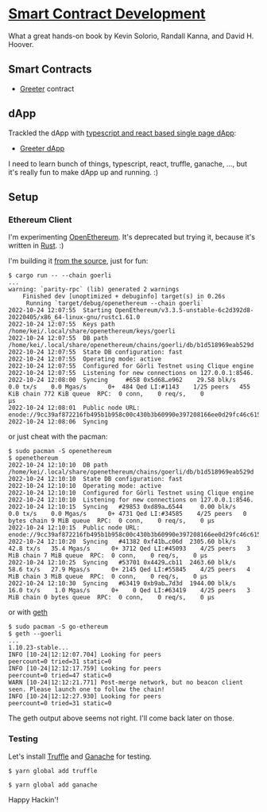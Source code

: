 # [Smart Contract Development]

What a great hands-on book by Kevin Solorio, Randall Kanna,
and David H. Hoover.

## Smart Contracts

- [Greeter](ch04/greeter/contracts/greeter.sol) contract

## dApp

Trackled the dApp with [typescript and react based single page dApp]:

- [Greeter dApp](ch09/greeter/client/src/App.tsx)

I need to learn bunch of things, typescript, react, truffle, ganache,
..., but it's really fun to make dApp up and running. :)

## Setup

### Ethereum Client

I'm experimenting [OpenEthereum].  It's deprecated but trying
it, because it's written in [Rust]. :)

I'm building it [from the source], just for fun:

```
$ cargo run -- --chain goerli
...
warning: `parity-rpc` (lib) generated 2 warnings
    Finished dev [unoptimized + debuginfo] target(s) in 0.26s
     Running `target/debug/openethereum --chain goerli`
2022-10-24 12:07:55  Starting OpenEthereum/v3.3.5-unstable-6c2d392d8-20220405/x86_64-linux-gnu/rustc1.61.0
2022-10-24 12:07:55  Keys path /home/kei/.local/share/openethereum/keys/goerli
2022-10-24 12:07:55  DB path /home/kei/.local/share/openethereum/chains/goerli/db/b1d518969eab529d
2022-10-24 12:07:55  State DB configuration: fast
2022-10-24 12:07:55  Operating mode: active
2022-10-24 12:07:55  Configured for Görli Testnet using Clique engine
2022-10-24 12:07:55  Listening for new connections on 127.0.0.1:8546.
2022-10-24 12:08:00  Syncing     #658 0x5d68…e962    29.58 blk/s    0.0 tx/s    0.0 Mgas/s      0+  484 Qed LI:#1143    1/25 peers   455 KiB chain 772 KiB queue  RPC:  0 conn,    0 req/s,    0
µs
2022-10-24 12:08:01  Public node URL: enode://9cc39af872216fb495b1b958c00c430b3b60990e397208166ee0d29fc46c615034cd6369fd96f89689c94ed4e13fde13a0145153e2a87b821516d2f7fd465b42@172.20.10.5:30303
2022-10-24 12:08:06  Syncing
```

or just cheat with the pacman:

```
$ sudo pacman -S openethereum
$ openethereum
2022-10-24 12:10:10  DB path /home/kei/.local/share/openethereum/chains/goerli/db/b1d518969eab529d
2022-10-24 12:10:10  State DB configuration: fast
2022-10-24 12:10:10  Operating mode: active
2022-10-24 12:10:10  Configured for Görli Testnet using Clique engine
2022-10-24 12:10:10  Listening for new connections on 127.0.0.1:8546.
2022-10-24 12:10:15  Syncing   #29853 0xd89a…6544     0.00 blk/s    0.0 tx/s    0.0 Mgas/s      0+ 4731 Qed LI:#34585    4/25 peers   0 bytes chain 9 MiB queue  RPC:  0 conn,    0 req/s,    0 µs
2022-10-24 12:10:15  Public node URL: enode://9cc39af872216fb495b1b958c00c430b3b60990e397208166ee0d29fc46c615034cd6369fd96f89689c94ed4e13fde13a0145153e2a87b821516d2f7fd465b42@172.20.10.5:30303
2022-10-24 12:10:20  Syncing   #41382 0xf41b…c06d  2305.60 blk/s   42.8 tx/s   35.4 Mgas/s      0+ 3712 Qed LI:#45093    4/25 peers   3 MiB chain 7 MiB queue  RPC:  0 conn,    0 req/s,    0 µs
2022-10-24 12:10:25  Syncing   #53701 0x4429…cb11  2463.60 blk/s   58.6 tx/s   27.9 Mgas/s      0+ 2145 Qed LI:#55845    4/25 peers   4 MiB chain 3 MiB queue  RPC:  0 conn,    0 req/s,    0 µs
2022-10-24 12:10:30  Syncing   #63419 0xb9ab…7d3d  1944.00 blk/s   16.0 tx/s    1.0 Mgas/s      0+    0 Qed LI:#63419    4/25 peers   3 MiB chain 0 bytes queue  RPC:  0 conn,    0 req/s,    0 µs
```

or with [geth]

```
$ sudo pacman -S go-ethereum
$ geth --goerli
...
1.10.23-stable...
INFO [10-24|12:12:07.704] Looking for peers                        peercount=0 tried=31 static=0
INFO [10-24|12:12:17.759] Looking for peers                        peercount=0 tried=47 static=0
WARN [10-24|12:12:21.771] Post-merge network, but no beacon client seen. Please launch one to follow the chain!
INFO [10-24|12:12:27.930] Looking for peers                        peercount=0 tried=31 static=0
```

The geth output above seems not right.  I'll come back later on those.

### Testing

Let's install [Truffle] and [Ganache] for testing.

```
$ yarn global add truffle
```

```
$ yarn global add ganache
```

Happy Hackin'!

[smart contract development]: https://www.oreilly.com/library/view/hands-on-smart-contract/9781492045250/
[openethereum]: https://openethereum.github.io/
[from the source]: https://github.com/openethereum/openethereum#32-build-from-source-code-
[rust]: https://www.rust-lang.org
[geth]: https://geth.ethereum.org/
[truffle]: https://trufflesuite.com/
[ganache]: https://trufflesuite.com/ganache/
[typescript and react based single page dapp]: https://betterprogramming.pub/truffle-react-monorepo-with-typescript-4421039d4ba8
